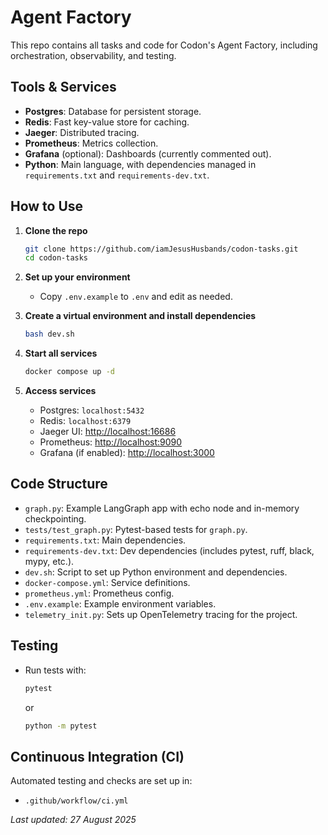 # Agent Factory

This repo contains all tasks and code for Codon's Agent Factory, including orchestration, observability, and testing.

## Tools & Services

- **Postgres**: Database for persistent storage.
- **Redis**: Fast key-value store for caching.
- **Jaeger**: Distributed tracing.
- **Prometheus**: Metrics collection.
- **Grafana** (optional): Dashboards (currently commented out).
- **Python**: Main language, with dependencies managed in `requirements.txt` and `requirements-dev.txt`.

## How to Use

1. **Clone the repo**
   ```zsh
   git clone https://github.com/iamJesusHusbands/codon-tasks.git
   cd codon-tasks
   ```

2. **Set up your environment**
   - Copy `.env.example` to `.env` and edit as needed.

3. **Create a virtual environment and install dependencies**
   ```zsh
   bash dev.sh
   ```

4. **Start all services**
   ```zsh
   docker compose up -d
   ```

5. **Access services**
   - Postgres: `localhost:5432`
   - Redis: `localhost:6379`
   - Jaeger UI: [http://localhost:16686](http://localhost:16686)
   - Prometheus: [http://localhost:9090](http://localhost:9090)
   - Grafana (if enabled): [http://localhost:3000](http://localhost:3000)

## Code Structure

- `graph.py`: Example LangGraph app with echo node and in-memory checkpointing.
- `tests/test_graph.py`: Pytest-based tests for `graph.py`.
- `requirements.txt`: Main dependencies.
- `requirements-dev.txt`: Dev dependencies (includes pytest, ruff, black, mypy, etc.).
- `dev.sh`: Script to set up Python environment and dependencies.
- `docker-compose.yml`: Service definitions.
- `prometheus.yml`: Prometheus config.
- `.env.example`: Example environment variables.
- `telemetry_init.py`: Sets up OpenTelemetry tracing for the project.

## Testing

- Run tests with:
  ```zsh
  pytest
  ```
  or
  ```zsh
  python -m pytest
  ```

## Continuous Integration (CI)

Automated testing and checks are set up in:
- `.github/workflow/ci.yml`

_Last updated: 27 August 2025_
